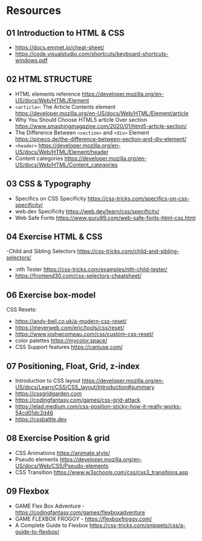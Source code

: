 # Resources

## 01 Introduction to HTML & CSS
- https://docs.emmet.io/cheat-sheet/
- https://code.visualstudio.com/shortcuts/keyboard-shortcuts-windows.pdf


## 02 HTML STRUCTURE
- HTML elements reference https://developer.mozilla.org/en-US/docs/Web/HTML/Element
- `<article>`: The Article Contents element https://developer.mozilla.org/en-US/docs/Web/HTML/Element/article
- Why You Should Choose HTML5 article Over section https://www.smashingmagazine.com/2020/01/html5-article-section/
- The Difference Between `<section>` and `<div>` Element https://pineco.de/the-difference-between-section-and-div-element/
- `<header>` https://developer.mozilla.org/en-US/docs/Web/HTML/Element/header
- Content categories https://developer.mozilla.org/en-US/docs/Web/HTML/Content_categories

## 03 CSS & Typography
- Specifics on CSS Specificity
 https://css-tricks.com/specifics-on-css-specificity/
- web.dev Specificity https://web.dev/learn/css/specificity/
- Web Safe Fonts https://www.guru99.com/web-safe-fonts-html-css.html


## 04 Exercise HTML & CSS
-Child and Sibling Selectors https://css-tricks.com/child-and-sibling-selectors/
- :nth Tester https://css-tricks.com/examples/nth-child-tester/
- https://frontend30.com/css-selectors-cheatsheet/


## 06 Exercise box-model
CSS Resets:
- https://andy-bell.co.uk/a-modern-css-reset/
- https://meyerweb.com/eric/tools/css/reset/
- https://www.joshwcomeau.com/css/custom-css-reset/
- color palettes https://mycolor.space/
- CSS Support features https://caniuse.com/

## 07 Positioning, Float, Grid, z-index
- Introduction to CSS layout https://developer.mozilla.org/en-US/docs/Learn/CSS/CSS_layout/Introduction#summary
- https://cssgridgarden.com
- https://codingfantasy.com/games/css-grid-attack
- https://elad.medium.com/css-position-sticky-how-it-really-works-54cd01dc2d46
- https://cssbattle.dev

## 08 Exercise Position & grid
- CSS Animations https://animate.style/
- Pseudo elements https://developer.mozilla.org/en-US/docs/Web/CSS/Pseudo-elements
- CSS Transition https://www.w3schools.com/css/css3_transitions.asp


## 09 Flexbox
- GAME Flex Box Adventure - https://codingfantasy.com/games/flexboxadventure
- GAME FLEXBOX FROGGY - https://flexboxfroggy.com/
- A Complete Guide to Flexbox https://css-tricks.com/snippets/css/a-guide-to-flexbox/